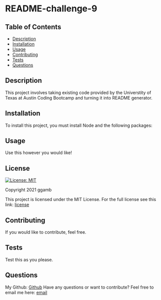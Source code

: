 # README-challenge-9
## Table of Contents
* [Description](#description)
* [Installation](#installation)
* [Usage](#usage)
* [Contributing](#contributing)
* [Tests](#tests)
* [Questions](#questions)

## Description
This project involves taking existing code provided by the Universtity of Texas at Austin Coding Bootcamp and turning it into README generator.

## Installation
To install this project, you must install Node and the following packages:

## Usage
Use this however you would like!

## License
[![License: MIT](https://img.shields.io/badge/License-MIT-red.svg)](https://opensource.org/licenses/MIT)

Copyright 2021 ggamb

This project is licensed under the MIT License. For the full license see this link: [license](https://opensource.org/licenses/MIT)

## Contributing

If you would like to contribute, feel free.

## Tests
Test this as you please.

## Questions
My Github: [Github](https://github.com/ggamb)
Have any questions or want to contribute? Feel free to email me here: [email](redacted@gmail.com)
